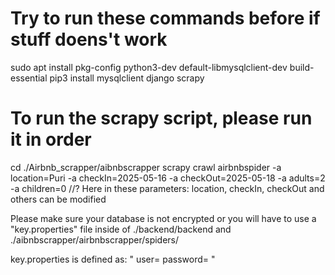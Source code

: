 # Try to run these commands before if stuff doens't work #
sudo apt install pkg-config python3-dev default-libmysqlclient-dev build-essential
pip3 install mysqlclient django scrapy

# To run the scrapy script, please run it in order #

cd ./Airbnb_scrapper/aibnbscrapper
scrapy crawl airbnbspider -a location=Puri -a checkIn=2025-05-16 -a checkOut=2025-05-18 -a adults=2 -a children=0
//? Here in these parameters: location, checkIn, checkOut and others can be modified

Please make sure your database is not encrypted or you will have to use a "key.properties" file inside of ./backend/backend and ./aibnbscrapper/airbnbscrapper/spiders/

key.properties is defined as:
"
user=<username here>
password=<password here>
"